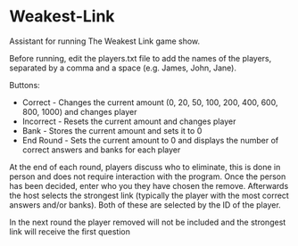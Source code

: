# Weakest-Link

Assistant for running The Weakest Link game show.

Before running, edit the players.txt file to add the names of the players, separated by a comma and a space (e.g. James, John, Jane).

Buttons:
- Correct - Changes the current amount (0, 20, 50, 100, 200, 400, 600, 800, 1000) and changes player
- Incorrect - Resets the current amount and changes player
- Bank - Stores the current amount and sets it to 0
- End Round - Sets the current amount to 0 and displays the number of correct answers and banks for each player

At the end of each round, players discuss who to eliminate, this is done in person and does not require interaction with the program. Once the person has been decided, enter who you they have chosen the remove. Afterwards the host selects the strongest link (typically the player with the most correct answers and/or banks). Both of these are selected by the ID of the player.

In the next round the player removed will not be included and the strongest link will receive the first question

